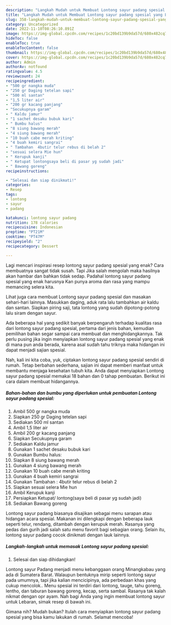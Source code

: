```yaml
---
description: "Langkah Mudah untuk Membuat Lontong sayur padang spesial yang Lezat, Buat Buka Puasa}"
title: "Langkah Mudah untuk Membuat Lontong sayur padang spesial yang Lezat, Buat Buka Puasa}"
slug: 358-langkah-mudah-untuk-membuat-lontong-sayur-padang-spesial-yang-lezat-buat-buka-puasa
category: Uncategorized
date: 2022-11-10T08:26:10.891Z
image: https://img-global.cpcdn.com/recipes/1c20bd139b9da57d/680x482cq70/lontong-sayur-padang-spesial-foto-resep-utama.jpg
hideToc: false
enableToc: true
enableTocContent: false
thumbnail: https://img-global.cpcdn.com/recipes/1c20bd139b9da57d/680x482cq70/lontong-sayur-padang-spesial-foto-resep-utama.jpg
cover: https://img-global.cpcdn.com/recipes/1c20bd139b9da57d/680x482cq70/lontong-sayur-padang-spesial-foto-resep-utama.jpg
author: Admin
authorAv: notfound
ratingvalue: 4.5
reviewcount: 24
recipeingredient:
- "500 gr nangka muda"
- "250 gr Daging tetelan sapi"
- "500 ml santan"
- "1,5 liter air"
- "200 gr kacang panjang"
- "Secukupnya garam"
- " Kaldu jamur"
- "1 sachet desaku bubuk kari"
- " Bumbu halus"
- "8 siung bawang merah"
- "4 siung bawang merah"
- "10 buah cabe merah kriting"
- "4 buah kemiri sangrai"
- " Tambahan  4butir telur rebus di belah 2"
- "sesuai selera Mie hun"
- " Kerupuk kanji"
- " Ketupat lontongsaya beli di pasar yg sudah jadi"
- " Bawang goreng"
recipeinstructions:

- "Selesai dan siap dinikmati!"
categories:
- Resep
tags:
- lontong
- sayur
- padang

katakunci: lontong sayur padang 
nutrition: 178 calories
recipecuisine: Indonesian
preptime: "PT21M"
cooktime: "PT47M"
recipeyield: "2"
recipecategory: Dessert

---
```



Lagi mencari inspirasi resep lontong sayur padang spesial yang enak? Cara membuatnya sangat tidak susah. Tapi Jika salah mengolah maka hasilnya akan hambar dan bahkan tidak sedap. Padahal lontong sayur padang spesial yang enak harusnya Kan punya aroma dan rasa yang mampu memancing selera kita.


Lihat juga cara membuat Lontong sayur padang spesial dan masakan sehari-hari lainnya. Masukkan daging, aduk rata lalu tambahkan air kaldu dan santan. Siapkan piring saji, tata lontong yang sudah dipotong-potong lalu siram dengan sayur.

Ada beberapa hal yang sedikit banyak berpengaruh terhadap kualitas rasa dari lontong sayur padang spesial, pertama dari jenis bahan, kemudian pemilihan bahan segar sampai cara membuat dan menghidangkannya. Tak perlu pusing jika ingin menyiapkan lontong sayur padang spesial yang enak di mana pun anda berada, karena asal sudah tahu triknya maka hidangan ini dapat menjadi sajian spesial.


Nah, kali ini kita coba, yuk, ciptakan lontong sayur padang spesial sendiri di rumah. Tetap berbahan sederhana, sajian ini dapat memberi manfaat untuk membantu menjaga kesehatan tubuh kita. Anda dapat menyiapkan Lontong sayur padang spesial memakai 18 bahan dan 0 tahap pembuatan. Berikut ini cara dalam membuat hidangannya.

<!--inarticleads1-->

##### Bahan-bahan dan bumbu yang diperlukan untuk pembuatan Lontong sayur padang spesial:

1. Ambil 500 gr nangka muda
1. Siapkan 250 gr Daging tetelan sapi
1. Sediakan 500 ml santan
1. Ambil 1,5 liter air
1. Ambil 200 gr kacang panjang
1. Siapkan Secukupnya garam
1. Sediakan  Kaldu jamur
1. Gunakan 1 sachet desaku bubuk kari
1. Gunakan  Bumbu halus:
1. Siapkan 8 siung bawang merah
1. Gunakan 4 siung bawang merah
1. Gunakan 10 buah cabe merah kriting
1. Gunakan 4 buah kemiri sangrai
1. Gunakan  Tambahan : 4butir telur rebus di belah 2
1. Siapkan sesuai selera Mie hun
1. Ambil  Kerupuk kanji
1. Persiapkan  Ketupat/ lontong(saya beli di pasar yg sudah jadi)
1. Sediakan  Bawang goreng


Lontong sayur padang biasanya disajikan sebagai menu sarapan atau hidangan acara spesial. Makanan ini dilengkapi dengan beberapa lauk seperti telur, rendang, ditambah dengan kerupuk merah. Rasanya yang pedas dan gurih jadi salah satu menu favorit bagi sebagian orang. Selain itu, lontong sayur padang cocok dinikmati dengan lauk lainnya. 

<!--inarticleads2-->

##### Langkah-langkah untuk memasak Lontong sayur padang spesial:


1. Selesai dan siap dihidangkan!

Lontong sayur Padang menjadi menu kebanggaan orang Minangkabau yang ada di Sumatera Barat. Walaupun bentuknya mirip seperti lontong sayur pada umumnya, tapi jika kalian mencicipinya, ada perbedaan khas yang cukup mencolok.. Menu spesial ini terdiri dari lontong, tauge, tahu goreng, lentho, dan taburan bawang goreng, kecap, serta sambal. Rasanya tak kalah nikmat dengan opr ayam. Nah bagi Anda yang ingin membuat lontong sayur untuk Lebaran, simak resep di bawah ini. 

Gimana nih? Mudah bukan? Itulah cara menyiapkan lontong sayur padang spesial yang bisa kamu lakukan di rumah. Selamat mencoba!
